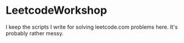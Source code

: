 # LeetcodeWorkshop
I keep the scripts I write for solving leetcode.com problems here. It's
probably rather messy.
